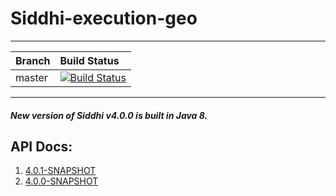 # Siddhi-execution-geo

---
|  Branch | Build Status |
| :------ |:------------ | 
| master  | [![Build Status](https://wso2.org/jenkins/view/All%20Builds/job/siddhi/job/siddhi-io-http/badge/icon)](https://wso2.org/jenkins/view/All%20Builds/job/siddhi/job/siddhi-io-http/) |
---
##### New version of Siddhi v4.0.0 is built in Java 8.


## API Docs:

1. <a href="./api/4.0.1-SNAPSHOT">4.0.1-SNAPSHOT</a>
1. <a href="./api/4.0.0-SNAPSHOT">4.0.0-SNAPSHOT</a>
